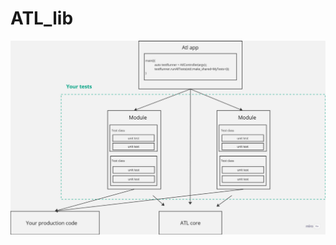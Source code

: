 # ATL_lib

<p align="center">
  <img src="./resources/architectureOverview.jpg" width="1000" title="hover text">
</p>


